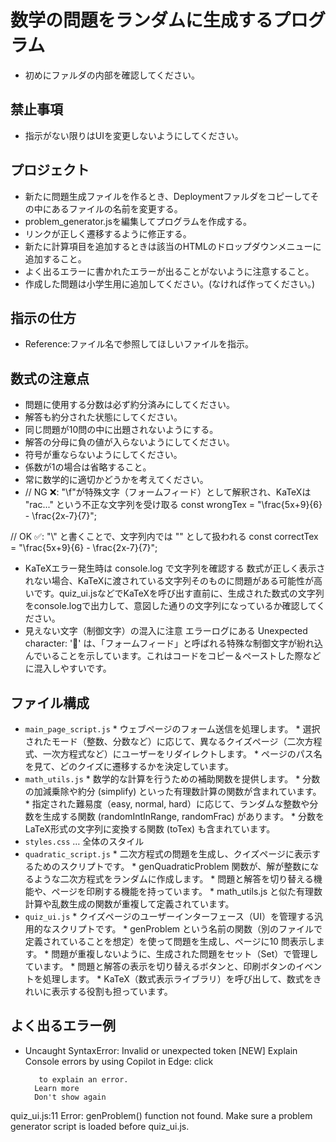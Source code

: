# 数学の問題をランダムに生成するプログラム

- 初めにファルダの内部を確認してください。

## 禁止事項
- 指示がない限りはUIを変更しないようにしてください。

## プロジェクト
- 新たに問題生成ファイルを作るとき、Deploymentファルダをコピーしてその中にあるファイルの名前を変更する。
- problem_generator.jsを編集してプログラムを作成する。
- リンクが正しく遷移するように修正する。
- 新たに計算項目を追加するときは該当のHTMLのドロップダウンメニューに追加すること。
- よく出るエラーに書かれたエラーが出ることがないように注意すること。
- 作成した問題は小学生用に追加してください。(なければ作ってください。)

## 指示の仕方
- Reference:ファイル名で参照してほしいファイルを指示。


## 数式の注意点
- 問題に使用する分数は必ず約分済みにしてください。
- 解答も約分された状態にしてください。
- 同じ問題が10問の中に出題されないようにする。
- 解答の分母に負の値が入らないようにしてください。
- 符号が重ならないようにしてください。
- 係数が1の場合は省略すること。
- 常に数学的に適切かどうかを考えてください。
- // NG ❌: "\f"が特殊文字（フォームフィード）として解釈され、KaTeXは "rac..." という不正な文字列を受け取る
const wrongTex = "\frac{5x+9}{6} - \frac{2x-7}{7}";

// OK ✅: "\\" と書くことで、文字列内では "\" として扱われる
const correctTex = "\\frac{5x+9}{6} - \\frac{2x-7}{7}";
-  KaTeXエラー発生時は console.log で文字列を確認する
数式が正しく表示されない場合、KaTeXに渡されている文字列そのものに問題がある可能性が高いです。quiz_ui.jsなどでKaTeXを呼び出す直前に、生成された数式の文字列をconsole.logで出力して、意図した通りの文字列になっているか確認してください。
- 見えない文字（制御文字）の混入に注意
エラーログにある Unexpected character: '' は、「フォームフィード」と呼ばれる特殊な制御文字が紛れ込んでいることを示しています。これはコードをコピー＆ペーストした際などに混入しやすいです。

## ファイル構成

- `main_page_script.js`
       * ウェブページのフォーム送信を処理します。
       * 選択されたモード（整数、分数など）に応じて、異なるクイズページ（二次方程式、一次方程式など）にユーザーをリダイレクトします。
       * ページのパス名を見て、どのクイズに遷移するかを決定しています。
- `math_utils.js`
       * 数学的な計算を行うための補助関数を提供します。
       * 分数の加減乗除や約分 (simplify) といった有理数計算の関数が含まれています。
       * 指定された難易度（easy, normal, hard）に応じて、ランダムな整数や分数を生成する関数 (randomIntInRange,
          randomFrac) があります。
       * 分数をLaTeX形式の文字列に変換する関数 (toTex) も含まれています。
- `styles.css` … 全体のスタイル
-  `quadratic_script.js`
       * 二次方程式の問題を生成し、クイズページに表示するためのスクリプトです。
       * genQuadraticProblem 関数が、解が整数になるような二次方程式をランダムに作成します。
       * 問題と解答を切り替える機能や、ページを印刷する機能を持っています。
       * math_utils.js と似た有理数計算や乱数生成の関数が重複して定義されています。
-  `quiz_ui.js`
       * クイズページのユーザーインターフェース（UI）を管理する汎用的なスクリプトです。
       * genProblem という名前の関数（別のファイルで定義されていることを想定）を使って問題を生成し、ページに10
         問表示します。
       * 問題が重複しないように、生成された問題をセット（Set）で管理しています。
       * 問題と解答の表示を切り替えるボタンと、印刷ボタンのイベントを処理します。
       * KaTeX（数式表示ライブラリ）を呼び出して、数式をきれいに表示する役割も担っています。

## よく出るエラー例
- Uncaught SyntaxError: Invalid or unexpected token
[NEW] Explain Console errors by using Copilot in Edge: click
         
         to explain an error. 
        Learn more
        Don't show again
quiz_ui.js:11  Error: genProblem() function not found. Make sure a problem generator script is loaded before quiz_ui.js.
